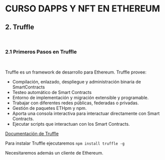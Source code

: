 # CURSO DAPPS Y NFT EN ETHEREUM
## 2. Truffle

&nbsp;

### 2.1 Primeros Pasos en Truffle

&nbsp;

Truffle es un framework de desarrollo para Ethereum. Truffle provee:
* Compilación, enlazado, despliegue y administración binaria de SmartContracts
* Testeo automático de Smart Contracts
* Entorno de implementación y migración extensible y programable.
* Trabajar con diferentes redes públicas, federadas o privadas.
* Gestión de paquetes ETHpm y npm.
* Aporta una consola interactiva para interactuar directamente con Smart Contracts.
* Ejecutar scripts que interactuan con los Smart Contracts.

[Documentación de Truffle](https://trufflesuite.com/docs/truffle/)

Para instalar Truffle ejecutaremos `npm install truffle -g`

Necesitaremos además un cliente de Ethereum.